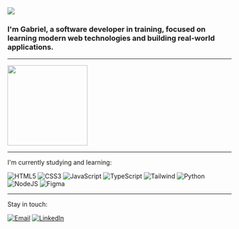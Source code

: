 <img src=https://64.media.tumblr.com/d75aea13463a79bbf848c62619a07376/tumblr_mn2jvhDPIp1sqlqe5o1_500.gif />

</a>


### I'm Gabriel, a software developer in training, focused on learning modern web technologies and building real-world applications.

-----------------------------------------------------------------------------------------------------------------------------------------------------------------------

<img height="180em" src="https://github-readme-stats.vercel.app/api?username=Tico1606&show_icons=true&hide_border=true&&count_private=true&include_all_commits=true&theme=midnight-purple" />

-----------------------------------------------------------------------------------------------------------------------------------------------------------------------

I'm currently studying and learning:

![HTML5](https://img.shields.io/badge/html5-%23E34F26.svg?style=for-the-badge&logo=html5&logoColor=white)
![CSS3](https://img.shields.io/badge/css3-%231572B6.svg?style=for-the-badge&logo=css3&logoColor=white)
![JavaScript](https://img.shields.io/badge/JavaScript-F7DF1E?style=for-the-badge&logo=javascript&logoColor=black)
![TypeScript](https://img.shields.io/badge/TypeScript-007ACC?style=for-the-badge&logo=typescript&logoColor=white)
![Tailwind](https://img.shields.io/badge/tailwindcss-%2338B2AC.svg?style=for-the-badge&logo=tailwind-css&logoColor=white)
![Python](https://img.shields.io/badge/Python-14354C?style=for-the-badge&logo=python&logoColor=white)
![NodeJS](https://img.shields.io/badge/node.js-6DA55F?style=for-the-badge&logo=node.js&logoColor=white)
![Figma](https://img.shields.io/badge/Figma-696969?style=for-the-badge&logo=figma&logoColor=figma)


-----------------------------------------------------------------------------------------------------------------------------------------------------------------------

Stay in touch:

[![Email](https://img.shields.io/badge/Gmail-D14836?style=for-the-badge&logo=gmail&logoColor=white)](mailto:gabrielsoliveira1606@gmail.com)
[![LinkedIn](https://img.shields.io/badge/LinkedIn-0077B5?style=for-the-badge&logo=linkedin&logoColor=white)](https://www.linkedin.com/in/gabriel-oliveira-884ba5282/)
